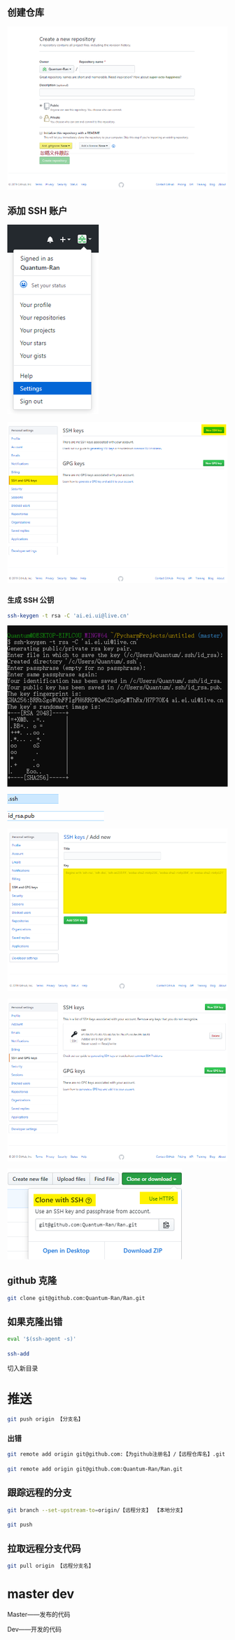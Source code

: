 ## 创建仓库

![1554815359751](GitHub.assets/1554815359751.png)

## 添加 SSH 账户

![1554815511509](GitHub.assets/1554815511509.png)

![1554816129799](GitHub.assets/1554816129799.png)

### 生成 SSH 公钥

```bash
ssh-keygen -t rsa -C 'ai.ei.ui@live.cn'
```

![1554816236746](GitHub.assets/1554816236746.png)

![1554815993431](GitHub.assets/1554815993431.png)

![1554816099826](GitHub.assets/1554816099826.png)

![1554816170930](GitHub.assets/1554816170930.png)

![1554816111997](GitHub.assets/1554816111997.png)

![1554816333675](GitHub.assets/1554816333675.png)

## github 克隆

```bash
git clone git@github.com:Quantum-Ran/Ran.git
```

## 如果克隆出错

```bash
eval '$(ssh-agent -s)'

ssh-add
```

切入新目录

# 推送

```bash
git push origin 【分支名】
```

### 出错

```bash
git remote add origin git@github.com:【为github注册名】/【远程仓库名】.git

git remote add origin git@github.com:Quantum-Ran/Ran.git
```

## 跟踪远程的分支

```bash
git branch --set-upstream-to=origin/【远程分支】 【本地分支】

git push
```

## 拉取远程分支代码

```bash
git pull origin 【远程分支名】
```

# master dev

Master——发布的代码

Dev——开发的代码

